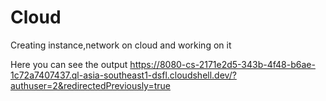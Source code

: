 # Cloud
Creating instance,network on cloud and working on it

Here you can see the output
https://8080-cs-2171e2d5-343b-4f48-b6ae-1c72a7407437.ql-asia-southeast1-dsfl.cloudshell.dev/?authuser=2&redirectedPreviously=true
